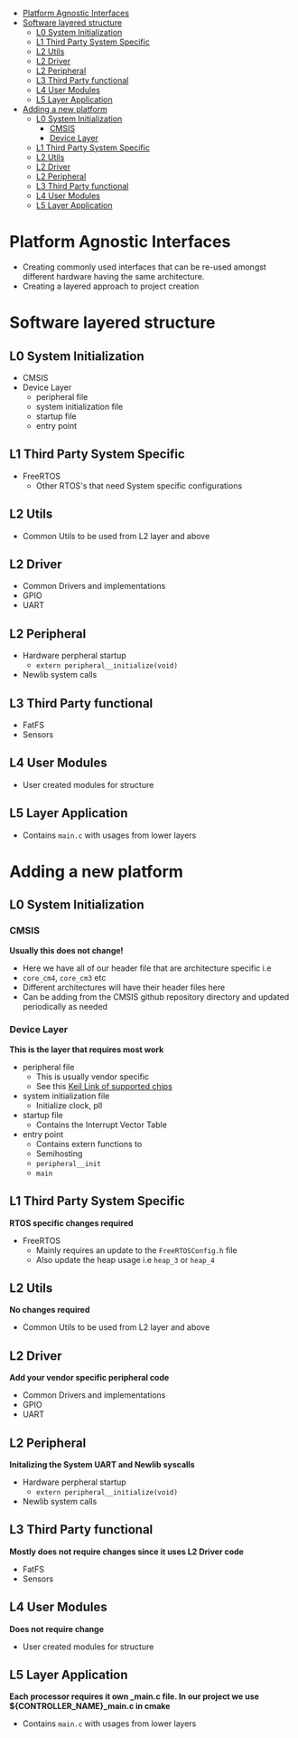 - [Platform Agnostic Interfaces](#platform-agnostic-interfaces)
- [Software layered structure](#software-layered-structure)
  - [L0 System Initialization](#l0-system-initialization)
  - [L1 Third Party System Specific](#l1-third-party-system-specific)
  - [L2 Utils](#l2-utils)
  - [L2 Driver](#l2-driver)
  - [L2 Peripheral](#l2-peripheral)
  - [L3 Third Party functional](#l3-third-party-functional)
  - [L4 User Modules](#l4-user-modules)
  - [L5 Layer Application](#l5-layer-application)
- [Adding a new platform](#adding-a-new-platform)
  - [L0 System Initialization](#l0-system-initialization-1)
    - [CMSIS](#cmsis)
    - [Device Layer](#device-layer)
  - [L1 Third Party System Specific](#l1-third-party-system-specific-1)
  - [L2 Utils](#l2-utils-1)
  - [L2 Driver](#l2-driver-1)
  - [L2 Peripheral](#l2-peripheral-1)
  - [L3 Third Party functional](#l3-third-party-functional-1)
  - [L4 User Modules](#l4-user-modules-1)
  - [L5 Layer Application](#l5-layer-application-1)

# Platform Agnostic Interfaces

- Creating commonly used interfaces that can be re-used amongst different hardware having the same architecture.
- Creating a layered approach to project creation

# Software layered structure

## L0 System Initialization

- CMSIS
- Device Layer
  - peripheral file
  - system initialization file
  - startup file
  - entry point

## L1 Third Party System Specific

- FreeRTOS
  - Other RTOS's that need System specific configurations

## L2 Utils

- Common Utils to be used from L2 layer and above

## L2 Driver

- Common Drivers and implementations
- GPIO
- UART

## L2 Peripheral

- Hardware perpheral startup
  - `extern peripheral__initialize(void)`
- Newlib system calls

## L3 Third Party functional

- FatFS
- Sensors

## L4 User Modules

- User created modules for structure

## L5 Layer Application

- Contains `main.c` with usages from lower layers

# Adding a new platform

## L0 System Initialization

### CMSIS

**Usually this does not change!**

- Here we have all of our header file that are architecture specific i.e
- `core_cm4`, `core_cm3` etc
- Different architectures will have their header files here
- Can be adding from the CMSIS github repository directory and updated periodically as needed

### Device Layer

**This is the layer that requires most work**

- peripheral file
  - This is usually vendor specific
  - See this [Keil Link of supported chips](https://www.keil.com/dd/)
- system initialization file
  - Initialize clock, pll
- startup file
  - Contains the Interrupt Vector Table
- entry point
  - Contains extern functions to
  - Semihosting
  - `peripheral__init`
  - `main`

## L1 Third Party System Specific

**RTOS specific changes required**

- FreeRTOS
  - Mainly requires an update to the `FreeRTOSConfig.h` file
  - Also update the heap usage i.e `heap_3` or `heap_4`

## L2 Utils

**No changes required**

- Common Utils to be used from L2 layer and above

## L2 Driver

**Add your vendor specific peripheral code**

- Common Drivers and implementations
- GPIO
- UART

## L2 Peripheral

**Initalizing the System UART and Newlib syscalls**

- Hardware perpheral startup
  - `extern peripheral__initialize(void)`
- Newlib system calls

## L3 Third Party functional

**Mostly does not require changes since it uses L2 Driver code**

- FatFS
- Sensors

## L4 User Modules

**Does not require change**

- User created modules for structure

## L5 Layer Application

**Each processor requires it own _main.c file. In our project we use ${CONTROLLER_NAME}_main.c in cmake**

- Contains `main.c` with usages from lower layers
